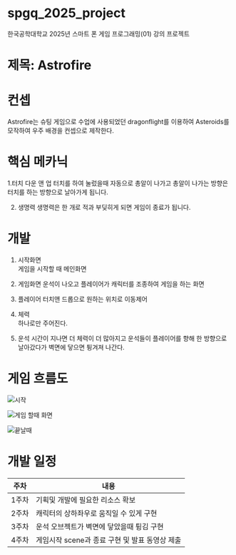 # spgq_2025_project

 한국공학대학교 2025년 스마트 폰 게임 프로그래밍(01) 강의 프로젝트
 
# 제목: Astrofire

# 컨셉

Astrofire는 슈팅 게임으로 수업에 사용되었던 dragonflight를 이용하여 Asteroids를 모작하여 우주 배경을 컨셉으로 제작한다.


# 핵심 메카닉

1.터치 다운 앤 업
터치를 하여 눌렀을때 자동으로 총알이 나가고 총알이 나가는 방향은 터치를 하는 방향으로 날아가게 됩니다.
 
2. 생명력
생명력은 한 개로 적과 부딪히게 되면 게임이 종료가 됩니다.

# 개발
1. 시작화면  
   게임을 시작할 때 메인화면

2. 게임화면
   운석이 나오고 플레이어가 캐릭터를 조종하여 게임을 하는 화면

3. 플레이어
   터치앤 드롭으로 원하는 위치로 이동제어

4. 체력  
   하나로만 주어진다.

5. 운석
   시간이 지나면 더 체력이 더 많아지고 운석들이 플레이어를 향해 한 방향으로 날아갔다가 벽면에 닿으면 튕겨져 나간다.



# 게임 흐름도

![시작](https://github.com/user-attachments/assets/9d1b966a-c4f8-415f-b63b-404e4b7d8a4d)


![게임 할때 화면](https://github.com/user-attachments/assets/b45f8226-4c2d-4adf-b9ab-9ecf3ff5402e)


![끝날때](https://github.com/user-attachments/assets/8c20f9cb-6962-4f22-9801-3fee0316d528)

# 개발 일정


|주차|내용|
|------|---|
|1주차|기획및 개발에 필요한 리소스 확보|
|2주차|캐릭터의 상하좌우로 움직일 수 있게 구현|
|3주차|운석 오브젝트가 벽면에 닿았을때 튕김 구현|
|4주차|게임시작 scene과 종료 구현 및 발표 동영상 제출|



